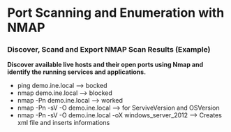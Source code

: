 # Port Scanning and Enumeration with NMAP

### Discover, Scand and Export NMAP Scan Results (Example)

 **Discover available live hosts and their open ports using Nmap and identify the running services and applications.**
 
- ping demo.ine.local --> bocked
- nmap demo.ine.local --> blocked
- nmap -Pn demo.ine.local --> worked
- nmap -Pn -sV -O demo.ine.local --> for ServiveVersion and OSVersion
- nmap -Pn -sV -O demo.ine.local -oX windows_server_2012 --> Creates xml file and inserts informations
